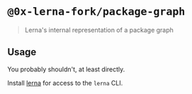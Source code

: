 # `@0x-lerna-fork/package-graph`

> Lerna's internal representation of a package graph

## Usage

You probably shouldn't, at least directly.

Install [lerna](https://www.npmjs.com/package/lerna) for access to the `lerna` CLI.
